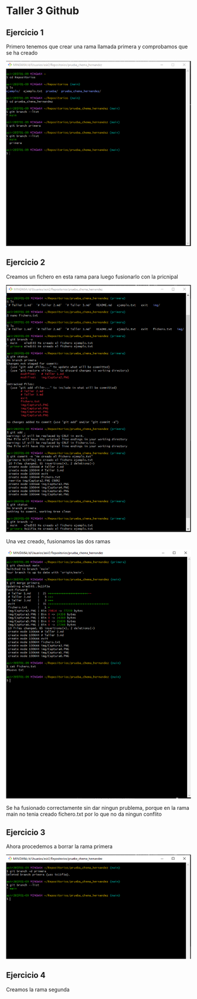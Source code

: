# Taller 3 Github

## Ejercicio 1

Primero tenemos que crear una rama llamada primera y comprobamos que se ha creado

![Imagen](img/Captura6.png "Imagen")


## Ejercicio 2

Creamos un fichero en esta rama para luego fusionarlo con la pricnipal

![Imagen](img/Captura7.png "Imagen")

Una vez creado, fusionamos las dos ramas

![Imagen](img/Captura8.png "Imagen")

Se ha fusionado correctamente sin dar ningun prublema, porque en la rama main no tenia creado fichero.txt por lo que no da ningun conflito


## Ejercicio 3

Ahora procedemos a borrar la rama primera

![Imagen](img/Captura9.png "Imagen")


## Ejercicio 4

Creamos la rama segunda